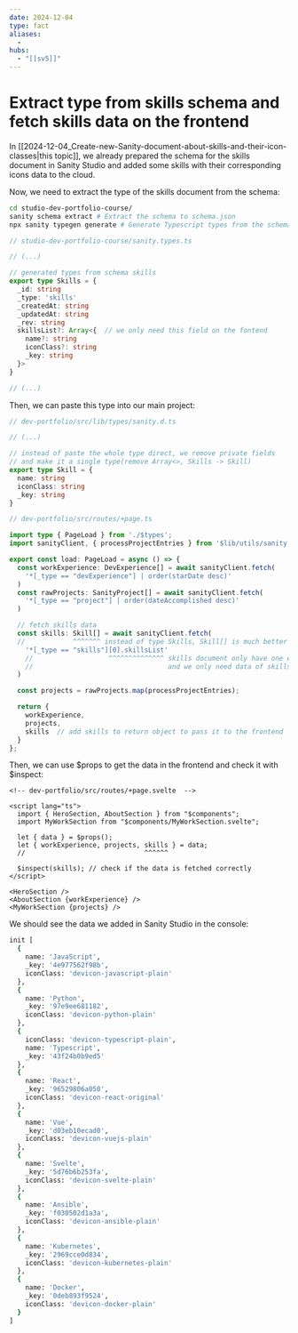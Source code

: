 ```yaml
---
date: 2024-12-04
type: fact
aliases:
  -
hubs:
  - "[[sv5]]"
---
```


# Extract type from skills schema and fetch skills data on the frontend

In [[2024-12-04_Create-new-Sanity-document-about-skills-and-their-icon-classes|this topic]], we already prepared the schema for the skills document in Sanity Studio and added some skills with their corresponding icons data to the cloud.

Now, we need to extract the type of the skills document from the schema:

```bash
cd studio-dev-portfolio-course/
sanity schema extract # Extract the schema to schema.json
npx sanity typegen generate # Generate Typescript types from the schema.json

```

```ts
// studio-dev-portfolio-course/sanity.types.ts

// (...)

// generated types from schema skills
export type Skills = {
  _id: string
  _type: 'skills'
  _createdAt: string
  _updatedAt: string
  _rev: string
  skillsList?: Array<{  // we only need this field on the fontend
    name?: string
    iconClass?: string
    _key: string
  }>
}

// (...)
```

Then, we can paste this type into our main project:

```ts
// dev-portfolio/src/lib/types/sanity.d.ts 

// (...)

// instead of paste the whole type direct, we remove private fields
// and make it a single type(remove Array<>, Skills -> Skill)
export type Skill = {
  name: string
  iconClass: string
  _key: string
}
```

```ts
// dev-portfolio/src/routes/+page.ts

import type { PageLoad } from './$types';
import sanityClient, { processProjectEntries } from '$lib/utils/sanity'

export const load: PageLoad = async () => {
  const workExperience: DevExperience[] = await sanityClient.fetch(
    '*[_type == "devExperience"] | order(starDate desc)'
  )
  const rawProjects: SanityProject[] = await sanityClient.fetch(
    '*[_type == "project"] | order(dateAccomplished desc)'
  )

  // fetch skills data
  const skills: Skill[] = await sanityClient.fetch(
  //            ^^^^^^^ instead of type Skills, Skill[] is much better
    '*[_type == "skills"][0].skillsList'
    //                   ^^^^^^^^^^^^^^ skills document only have one entry so we add [0] to get it directly in the query string
    //                                  and we only need data of skillsList field, so we add it to the end of the query string also
  )

  const projects = rawProjects.map(processProjectEntries);

  return {
    workExperience,
    projects,
    skills  // add skills to return object to pass it to the frontend
  }
};
```

Then, we can use $props to get the data in the frontend and check it with $inspect:

```svelte
<!-- dev-portfolio/src/routes/+page.svelte  -->

<script lang="ts">
  import { HeroSection, AboutSection } from "$components";
  import MyWorkSection from "$components/MyWorkSection.svelte";

  let { data } = $props();
  let { workExperience, projects, skills } = data;
  //                              ^^^^^^

  $inspect(skills); // check if the data is fetched correctly
</script>

<HeroSection />
<AboutSection {workExperience} />
<MyWorkSection {projects} />

```

We should see the data we added in Sanity Studio in the console:

```bash
init [
  {
    name: 'JavaScript',
    _key: '4e977562f98b',
    iconClass: 'devicon-javascript-plain'
  },
  {
    name: 'Python',
    _key: '97e9ee681182',
    iconClass: 'devicon-python-plain'
  },
  {
    iconClass: 'devicon-typescript-plain',
    name: 'Typescript',
    _key: '43f24b0b9ed5'
  },
  {
    name: 'React',
    _key: '96529806a050',
    iconClass: 'devicon-react-original'
  },
  {
    name: 'Vue',
    _key: 'd03eb10ecad0',
    iconClass: 'devicon-vuejs-plain'
  },
  {
    name: 'Svelte',
    _key: '5d76b6b253fa',
    iconClass: 'devicon-svelte-plain'
  },
  {
    name: 'Ansible',
    _key: 'f030502d1a3a',
    iconClass: 'devicon-ansible-plain'
  },
  {
    name: 'Kubernetes',
    _key: '2969cce0d834',
    iconClass: 'devicon-kubernetes-plain'
  },
  {
    name: 'Docker',
    _key: '0deb893f9524',
    iconClass: 'devicon-docker-plain'
  }
]

```
